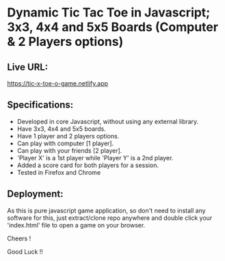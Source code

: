 # Dynamic Tic Tac Toe in Javascript; 3x3, 4x4 and 5x5 Boards (Computer & 2 Players options)

## Live URL:

https://tic-x-toe-o-game.netlify.app

## Specifications:

- Developed in core Javascript, without using any external library.
- Have 3x3, 4x4 and 5x5 boards.
- Have 1 player and 2 players options.
- Can play with computer [1 player].
- Can play with your friends [2 player].
- 'Player X' is a 1st player while 'Player Y' is a 2nd player.
- Added a score card for both players for a session.
- Tested in Firefox and Chrome

## Deployment:

As this is pure javascript game application, so don't need to install any software for this, just extract/clone repo anywhere and double click your 'index.html' file to open a game on your browser.

Cheers !

Good Luck !!
